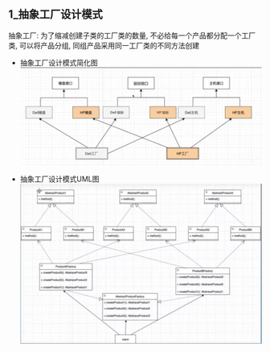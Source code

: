 ## 1_抽象工厂设计模式

抽象工厂: 为了缩减创建子类的工厂类的数量, 不必给每一个产品都分配一个工厂类, 可以将产品分组, 同组产品采用同一工厂类的不同方法创建

- 抽象工厂设计模式简化图  
![抽象工厂设计模式简化图](../Assets/抽象工厂设计模式简化图.png)

- 抽象工厂设计模式UML图  
![抽象工厂设计模式UML图](../Assets/抽象工厂设计模式UML图.png)